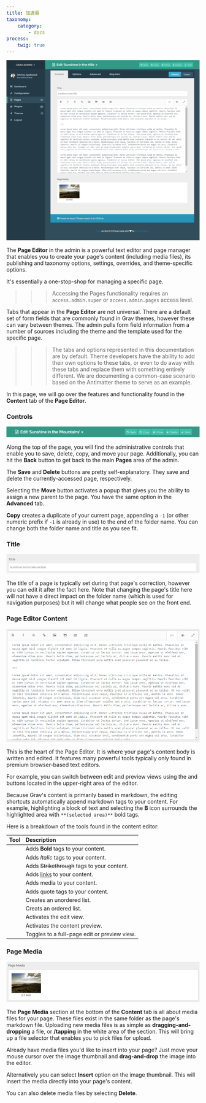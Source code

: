 ```yaml
---
title: 加速器
taxonomy:
    category:
        - docs
process:
    twig: true
---
```


![Grav Admin Page Editor](page_editor.png)

The **Page Editor** in the admin is a powerful text editor and page manager that enables you to create your page's content (including media files), its publishing and taxonomy options, settings, overrides, and theme-specific options.

It's essentially a one-stop-shop for managing a specific page.

>>> Accessing the Pages functionality requires an `access.admin.super` or `access.admin.pages` access level.

Tabs that appear in the **Page Editor** are not universal. There are a default set of form fields that are commonly found in Grav themes, however these can vary between themes. The admin pulls form field information from a number of sources including the theme and the template used for the specific page.

>>> The tabs and options represented in this documentation are by default. Theme developers have the ability to add their own options to these tabs, or even to do away with these tabs and replace them with something entirely different. We are documenting a common-case scenario based on the Antimatter theme to serve as an example.

In this page, we will go over the features and functionality found in the **Content** tab of the **Page Editor**.

### Controls

![Grav Admin Page Editor](page_editor_1.png)

Along the top of the page, you will find the administrative controls that enable you to save, delete, copy, and move your page. Additionally, you can hit the **Back** button to get back to the main **Pages** area of the admin.

The **Save** and **Delete** buttons are pretty self-explanatory. They save and delete the currently-accessed page, respectively.

Selecting the **Move** button activates a popup that gives you the ability to assign a new parent to the page. You have the same option in the **Advanced** tab.

**Copy** creates a duplicate of your current page, appending a `-1` (or other numeric prefix if `-1` is already in use) to the end of the folder name. You can change both the folder name and title as you see fit.

### Title

![Grav Admin Page Editor](page_editor_2.png)

The title of a page is typically set during that page's correction, however you can edit it after the fact here. Note that changing the page's title here will not have a direct impact on the folder name (which is used for navigation purposes) but it will change what people see on the front end.

### Page Editor Content

![Grav Admin Page Editor](page_editor_3.png)

This is the heart of the Page Editor. It is where your page's content body is written and edited. It features many powerful tools typically only found in premium browser-based text editors.

For example, you can switch between edit and preview views using the <i class="fa fa-code"></i> and <i class="fa fa-eye"></i> buttons located in the upper-right area of the editor.

Because Grav's content is primarily based in markdown, the editing shortcuts automatically append markdown tags to your content. For example, highlighting a block of text and selecting the **B** icon surrounds the highlighted area with `**(selected area)**` bold tags.

Here is a breakdown of the tools found in the content editor:

| Tool                                      | Description                                       |
| :-----                                    | :-----                                            |
| <i class="fa fa-fw fa-bold"></i>          | Adds **Bold** tags to your content.               |
| <i class="fa fa-fw fa-italic"></i>        | Adds *Italic* tags to your content.               |
| <i class="fa fa-fw fa-strikethrough"></i> | Adds ~~Strikethrough~~ tags to your content.      |
| <i class="fa fa-fw fa-link"></i>          | Adds [links](http://getgrav.org) to your content. |
| <i class="fa fa-fw fa-picture-o"></i>     | Adds media to your content.                       |
| <i class="fa fa-fw fa-quote-right"></i>   | Adds quote tags to your content.                  |
| <i class="fa fa-fw fa-list-ul"></i>       | Creates an unordered list.                        |
| <i class="fa fa-fw fa-list-ol"></i>       | Creats an ordered list.                           |
| <i class="fa fa-fw fa-code"></i>          | Activates the edit view.                          |
| <i class="fa fa-fw fa-eye"></i>           | Activates the content preview.                    |
| <i class="fa fa-fw fa-expand"></i>        | Toggles to a full-page edit or preview view.      |

### Page Media

![Grav Admin Page Editor](page_editor_4.png)

The **Page Media** section at the bottom of the **Content** tab is all about media files for your page. These files exist in the same folder as the page's markdown file. Uploading new media files is as simple as **dragging-and-dropping** a file, or **/tapping** in the white area of the section. This will bring up a file selector that enables you to pick files for upload.

Already have media files you'd like to insert into your page? Just move your mouse cursor over the image thumbnail and **drag-and-drop** the image into the editor.

Alternatively you can select **Insert** option on the image thumbnail. This will insert the media directly into your page's content.

You can also delete media files by selecting **Delete**.
